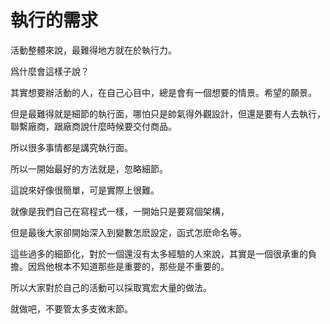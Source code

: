 # 執行的需求

活動整體來說，最難得地方就在於執行力。

爲什麼會這樣子說？

其實想要辦活動的人，在自己心目中，總是會有一個想要的情景。希望的願景。

但是最難得就是細節的執行面，哪怕只是帥氣得外觀設計，但還是要有人去執行，聯繫廠商，跟廠商說什麼時候要交付商品。

所以很多事情都是講究執行面。

所以一開始最好的方法就是，忽略細節。

這說來好像很簡單，可是實際上很難。

就像是我們自己在寫程式一樣，一開始只是要寫個架構，

但是最後大家卻開始深入到變數怎麽設定，函式怎麽命名等。

這些過多的細節化，對於一個還沒有太多經驗的人來說，其實是一個很承重的負擔。因爲他根本不知道那些是重要的，那些是不重要的。

所以大家對於自己的活動可以採取寬宏大量的做法。

就做吧，不要管太多支微末節。
